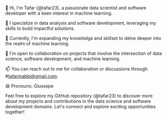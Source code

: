 👋 Hi, I'm Tafar (@tafar23), a passionate data scientist and software developer with a keen interest in machine learning.

👀 I specialize in data analysis and software development, leveraging my skills to build impactful solutions.

🌱 Currently, I'm expanding my knowledge and skillset to delve deeper into the realm of machine learning.

💞️ I'm open to collaboration on projects that involve the intersection of data science, software development, and machine learning.

📫 You can reach out to me for collaboration or discussions through #tafarmabbi@gmail.com.

😄 Pronouns: Giussepe

Feel free to explore my GitHub repository (@tafar23) to discover more about my projects and contributions in the data science and software development domains.
Let's connect and explore exciting opportunities together!

